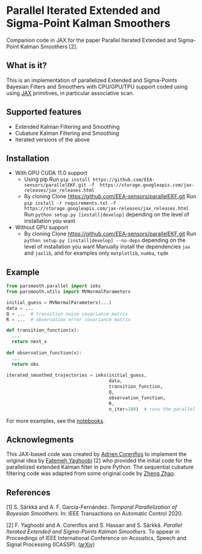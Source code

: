 # Parallel Iterated Extended and Sigma-Point Kalman Smoothers

Companion code in JAX for the paper Parallel Iterated Extended and Sigma-Point Kalman Smoothers [2].

What is it?
-----------

This is an implementation of parallelized Extended and Sigma-Points Bayesian Filters and Smoothers with CPU/GPU/TPU support coded using using [JAX](https://github.com/google/jax) primitives, in particular associative scan.

Supported features
------------------

* Extended Kalman Filtering and Smoothing
* Cubature Kalman Filtering and Smoothing
* Iterated versions of the above

Installation
------------
- With GPU CUDA 11.0 support
  - Using pip
    Run `pip install https://github.com/EEA-sensors/parallelEKF.git -f  https://storage.googleapis.com/jax-releases/jax_releases.html`
  - By cloning
    Clone https://github.com/EEA-sensors/parallelEKF.git
    Run `pip install -r requirements.txt -f  https://storage.googleapis.com/jax-releases/jax_releases.html`
    Run `python setup.py [install|develop]` depending on the level of installation you want
- Without GPU support
  - By cloning
    Clone https://github.com/EEA-sensors/parallelEKF.git
    Run `python setup.py [install|develop] --no-deps` depending on the level of installation you want
    Manually install the dependencies `jax` and `jaxlib`, and for examples only `matplotlib`, `numba`, `tqdm`

Example
-------

```python
from parsmooth.parallel import ieks
from parsmooth.utils import MVNormalParameters

initial_guess = MVNormalParameters(...)
data = ...
Q = ...  # transition noise covariance matrix
R = ...  # observation error covariance matrix

def transition_function(x):
  ...
  return next_x
  
def observation_function(x):
  ...
  return obs
  
iterated_smoothed_trajectories = ieks(initial_guess, 
                                      data, 
                                      transition_function, 
                                      Q, 
                                      observation_function, 
                                      R, 
                                      n_iter=100)  # runs the parallel IEKS 100 times.

```

For more examples, see the [notebooks](https://github.com/EEA-sensors/parallelEKF/tree/master/notebooks).

Acknowlegments
--------------
This JAX-based code was created by [Adrien Corenflos](https://adriencorenflos.github.io/) to implement the original idea by [Fatemeh Yaghoobi](https://fatameh-yaghoobi.github.io/) [2] who provided the initial code for the parallelized extended Kalman filter in pure Python. The sequential cubature filtering code was adapted from some original code by [Zheng Zhao](https://users.aalto.fi/~zhaoz1/).

References
----------

[1] S. Särkkä and A. F. García-Fernández. *Temporal Parallelization of Bayesian Smoothers.* In: IEEE Transactions on Automatic Control 2020.

[2] F. Yaghoobi and A. Corenflos and S. Hassan and S. Särkkä. *Parallel Iterated Extended and Sigma-Points Kalman Smoothers.* To appear in Proceedings of IEEE International Conference on Acoustics, Speech and Signal Processing (ICASSP). ([arXiv](http://arxiv.org/abs/2102.00514))

